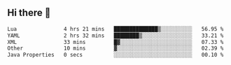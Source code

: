 ## Hi there 👋
<!--START_SECTION:waka-->

```txt
Lua               4 hrs 21 mins   ██████████████▒░░░░░░░░░░   56.95 %
YAML              2 hrs 32 mins   ████████▒░░░░░░░░░░░░░░░░   33.21 %
XML               33 mins         █▓░░░░░░░░░░░░░░░░░░░░░░░   07.33 %
Other             10 mins         ▓░░░░░░░░░░░░░░░░░░░░░░░░   02.39 %
Java Properties   0 secs          ░░░░░░░░░░░░░░░░░░░░░░░░░   00.10 %
```

<!--END_SECTION:waka-->
